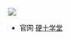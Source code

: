 


![](https://img1.doubanio.com/view/subject/s/public/s34366850.jpg)

* 官网  [硬十学堂](https://www.hw100k.com/)